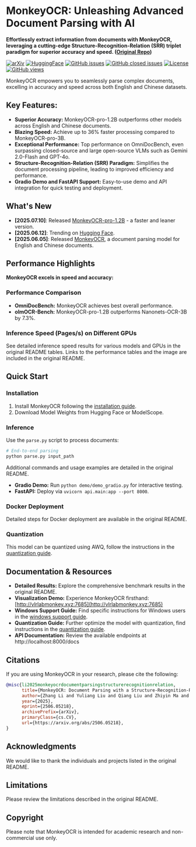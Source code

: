 # MonkeyOCR: Unleashing Advanced Document Parsing with AI

**Effortlessly extract information from documents with MonkeyOCR, leveraging a cutting-edge Structure-Recognition-Relation (SRR) triplet paradigm for superior accuracy and speed. ([Original Repo](https://github.com/Yuliang-Liu/MonkeyOCR))**

[![arXiv](https://img.shields.io/badge/Arxiv-MonkeyOCR-b31b1b.svg?logo=arXiv)](https://arxiv.org/abs/2506.05218)
[![HuggingFace](https://img.shields.io/badge/HuggingFace-black.svg?logo=HuggingFace)](https://huggingface.co/echo840/MonkeyOCR-pro-3B)
[![GitHub issues](https://img.shields.io/github/issues/Yuliang-Liu/MonkeyOCR?color=critical&label=Issues)](https://github.com/Yuliang-Liu/MonkeyOCR/issues?q=is%3Aopen+is%3Aissue)
[![GitHub closed issues](https://img.shields.io/github/issues-closed/Yuliang-Liu/MonkeyOCR?color=success&label=Issues)](https://github.com/Yuliang-Liu/MonkeyOCR/issues?q=is%3Aissue+is%3Aclosed)
[![License](https://img.shields.io/badge/License-Apache%202.0-yellow)](https://github.com/Yuliang-Liu/MonkeyOCR/blob/main/LICENSE.txt)
[![GitHub views](https://komarev.com/ghpvc/?username=Yuliang-Liu&repo=MonkeyOCR&color=brightgreen&label=Views)](https://github.com/Yuliang-Liu/MonkeyOCR)

MonkeyOCR empowers you to seamlessly parse complex documents, excelling in accuracy and speed across both English and Chinese datasets.

## Key Features:

*   **Superior Accuracy:** MonkeyOCR-pro-1.2B outperforms other models across English and Chinese documents.
*   **Blazing Speed:** Achieve up to 36% faster processing compared to MonkeyOCR-pro-3B.
*   **Exceptional Performance:** Top performance on OmniDocBench, even surpassing closed-source and large open-source VLMs such as Gemini 2.0-Flash and GPT-4o.
*   **Structure-Recognition-Relation (SRR) Paradigm:** Simplifies the document processing pipeline, leading to improved efficiency and performance.
*   **Gradio Demo and FastAPI Support:** Easy-to-use demo and API integration for quick testing and deployment.

## What's New

*   **[2025.07.10]**: Released [MonkeyOCR-pro-1.2B](https://huggingface.co/echo840/MonkeyOCR-pro-1.2B) - a faster and leaner version.
*   **[2025.06.12]**: Trending on [Hugging Face](https://huggingface.co/models?sort=trending).
*   **[2025.06.05]**: Released [MonkeyOCR](https://huggingface.co/echo840/MonkeyOCR), a document parsing model for English and Chinese documents.

## Performance Highlights

**MonkeyOCR excels in speed and accuracy:**

### Performance Comparison

*   **OmniDocBench:** MonkeyOCR achieves best overall performance.
*   **olmOCR-Bench:** MonkeyOCR-pro-1.2B outperforms Nanonets-OCR-3B by 7.3%.

### Inference Speed (Pages/s) on Different GPUs

See detailed inference speed results for various models and GPUs in the original README tables.  Links to the performance tables and the image are included in the original README.

## Quick Start

### Installation

1.  Install MonkeyOCR following the [installation guide](https://github.com/Yuliang-Liu/MonkeyOCR/blob/main/docs/install_cuda_pp.md#install-with-cuda-support).
2.  Download Model Weights from Hugging Face or ModelScope.

### Inference

Use the `parse.py` script to process documents:

```bash
# End-to-end parsing
python parse.py input_path
```

Additional commands and usage examples are detailed in the original README.

*   **Gradio Demo:**  Run `python demo/demo_gradio.py` for interactive testing.
*   **FastAPI:**  Deploy via `uvicorn api.main:app --port 8000`.

### Docker Deployment

Detailed steps for Docker deployment are available in the original README.

### Quantization

This model can be quantized using AWQ, follow the instructions in the [quantization guide](docs/Quantization.md).

## Documentation & Resources

*   **Detailed Results:** Explore the comprehensive benchmark results in the original README.
*   **Visualization Demo:** Experience MonkeyOCR firsthand: [http://vlrlabmonkey.xyz:7685](http://vlrlabmonkey.xyz:7685)
*   **Windows Support Guide:** Find specific instructions for Windows users in the [windows support guide](docs/windows_support.md).
*   **Quantization Guide:** Further optimize the model with quantization, find instructions in the [quantization guide](docs/Quantization.md).
*   **API Documentation:** Review the available endpoints at http://localhost:8000/docs

## Citations

If you are using MonkeyOCR in your research, please cite the following:

```BibTeX
@misc{li2025monkeyocrdocumentparsingstructurerecognitionrelation,
      title={MonkeyOCR: Document Parsing with a Structure-Recognition-Relation Triplet Paradigm},
      author={Zhang Li and Yuliang Liu and Qiang Liu and Zhiyin Ma and Ziyang Zhang and Shuo Zhang and Zidun Guo and Jiarui Zhang and Xinyu Wang and Xiang Bai},
      year={2025},
      eprint={2506.05218},
      archivePrefix={arXiv},
      primaryClass={cs.CV},
      url={https://arxiv.org/abs/2506.05218},
}
```

## Acknowledgments

We would like to thank the individuals and projects listed in the original README.

## Limitations

Please review the limitations described in the original README.

## Copyright

Please note that MonkeyOCR is intended for academic research and non-commercial use only.